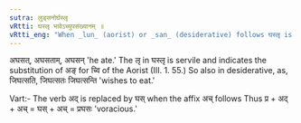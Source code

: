 ```yaml
---
sutra: लुड्सनोर्घस्लृ
vRtti: घस्लृ भावेऽच्युपसंख्यानम् ॥
vRtti_eng: "When _lun_ (aorist) or _san_ (desiderative) follows घस्लृ is the substitute of अद् 'to eat.'"
---
```

अघसत्, अघसताम्, अघसन् 'he ate.' The लृ in घस्लृ is servile and indicates the substitution of अङ् for च्वि of the Aorist (III. 1. 55.) So also in desiderative, as, जिघत्सति, जिघत्सतः जिघत्सन्ति 'wishes to eat.'

Vart:- The verb अद् is replaced by घस् when the affix अच् follows Thus प्र + अद् + अच् = घस् + अच् = प्रघसः 'voracious.'
